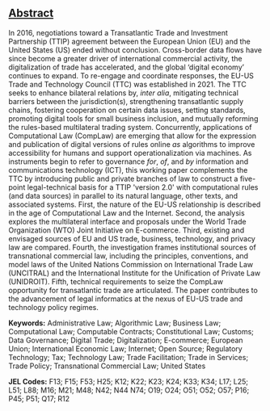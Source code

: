 ## [Abstract](https://github.com/lexmerca/TTIPv2_ToC)

In 2016, negotiations toward a Transatlantic Trade and Investment Partnership (TTIP) agreement between the European Union (EU) and the United States (US) ended without conclusion. Cross-border data flows have since become a greater driver of international commercial activity, the digitalization of trade has accelerated, and the global ‘digital economy’ continues to expand. To re-engage and coordinate responses, the EU-US Trade and Technology Council (TTC) was established in 2021. The TTC seeks to enhance bilateral relations by, *inter alia*, mitigating technical barriers between the jurisdiction(s), strengthening transatlantic supply chains, fostering cooperation on certain data issues, setting standards, promoting digital tools for small business inclusion, and mutually reforming the rules-based multilateral trading system. Concurrently, applications of Computational Law (CompLaw) are emerging that allow for the expression and publication of digital versions of rules online *as* algorithms to improve accessibility for humans and support operationalization via machines. As instruments begin to refer to governance *for*, *of*, and *by* information and communications technology (ICT), this working paper complements the TTC by introducing public and private branches of law to construct a five-point legal-technical basis for a TTIP 'version 2.0' with computational rules (and data sources) in parallel to its natural language, other texts, and associated systems. First, the nature of the EU-US relationship is described in the age of Computational Law and the Internet. Second, the analysis explores the multilateral interface and proposals under the World Trade Organization (WTO) Joint Initiative on E-commerce. Third, existing and envisaged sources of EU and US trade, business, technology, and privacy law are compared. Fourth, the investigation frames institutional sources of transnational commercial law, including the principles, conventions, and model laws of the United Nations Commission on International Trade Law (UNCITRAL) and the International Institute for the Unification of Private Law (UNIDROIT). Fifth, technical requirements to seize the CompLaw opportunity for transatlantic trade are articulated. The paper contributes to the advancement of legal informatics at the nexus of EU-US trade and technology policy regimes.


**Keywords:** Administrative Law; Algorithmic Law; Business Law; Computational Law; Computable Contracts; Constitutional Law; Customs; Data Governance; Digital Trade; Digitalization; E-commerce; European Union; International Economic Law; Internet; Open Source; Regulatory Technology; Tax; Technology Law; Trade Facilitation; Trade in Services; Trade Policy; Transnational Commercial Law; United States


**JEL Codes:** F13; F15; F53; H25; K12; K22; K23; K24; K33; K34; L17; L25; L51; L88; M16; M21; M48; N42; N44 N74; O19; O24; O51; O52; O57; P16; P45; P51; Q17; R12

